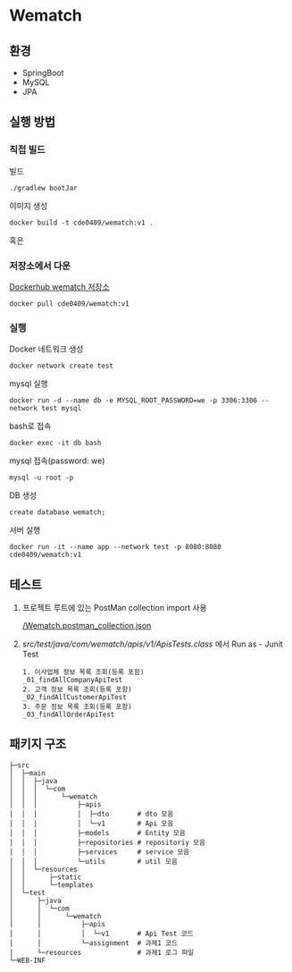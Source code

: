 # Wematch



## 환경

- SpringBoot
- MySQL
- JPA



## 실행 방법

### 직접 빌드

빌드

```
./gradlew bootJar
```

이미지 생성

```
docker build -t cde0409/wematch:v1 .
```

혹은

### 저장소에서 다운

[Dockerhub wematch 저장소](https://hub.docker.com/repository/docker/cde0409/wematch)

```
docker pull cde0409/wematch:v1
```



### 실행

Docker 네트워크 생성

```
docker network create test
```

mysql 실행

```
docker run -d --name db -e MYSQL_ROOT_PASSWORD=we -p 3306:3306 --network test mysql
```

bash로 접속

```
docker exec -it db bash
```

mysql 접속(password: we)

```
mysql -u root -p
```

DB 생성

```
create database wematch;
```

서버 실행

```
docker run -it --name app --network test -p 8080:8080 cde0409/wematch:v1
```



## 테스트

1. 프로젝트 루트에 있는 PostMan collection import 사용

   [/Wematch.postman_collection.json](./Wematch.postman_collection.json)

2. *src/test/java/com/wematch/apis/v1/ApisTests.class* 에서 Run as - Junit Test

   ```
   1. 이사업체 정보 목록 조회(등록 포함)
   _01_findAllCompanyApiTest
   2. 고객 정보 목록 조회(등록 포함)
   _02_findAllCustomerApiTest
   3. 주문 정보 목록 조회(등록 포함)
   _03_findAllOrderApiTest
   ```



## 패키지 구조

```
├─src
│  ├─main
│  │  ├─java
│  │  │  └─com
│  │  │      └─wematch
│  │  │          ├─apis
│  │  │          │  ├─dto       # dto 모음
│  │  │          │  └─v1        # Api 모음
│  │  │          ├─models       # Entity 모음
│  │  │          ├─repositories # repositoriy 모음
│  │  │          ├─services     # service 모음
│  │  │          └─utils        # util 모음
│  │  └─resources
│  │      ├─static
│  │      └─templates
│  └─test
│      ├─java
│      │  └─com
│      │      └─wematch
│      │          ├─apis
│      │          │  └─v1       # Api Test 코드
│      │          └─assignment  # 과제1 코드
│      └─resources              # 과제1 로그 파일
└─WEB-INF
```
















